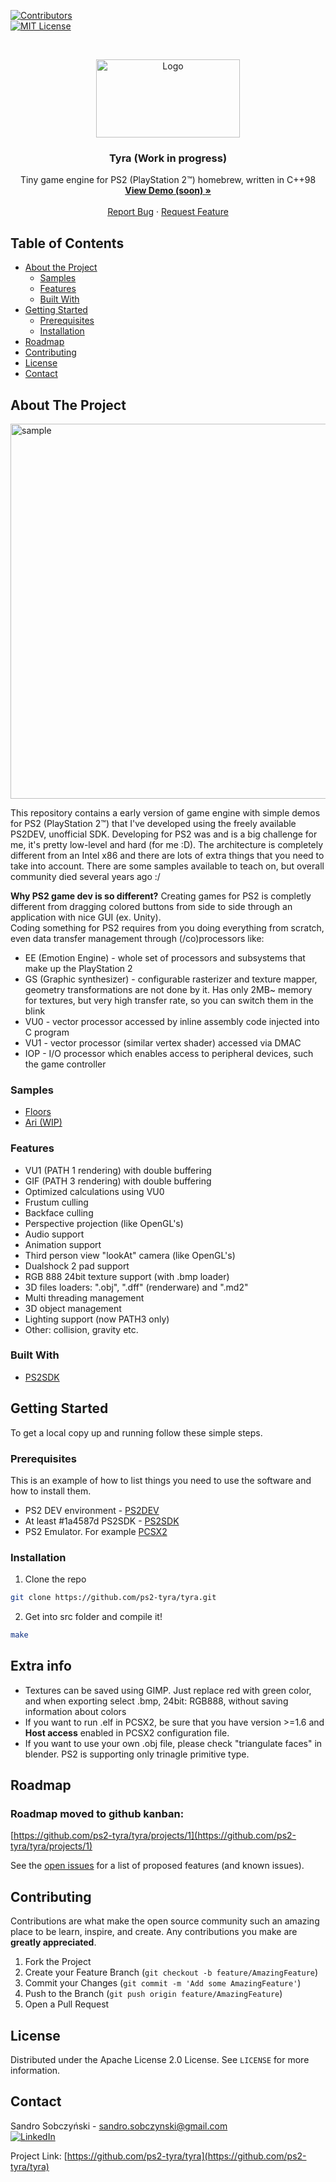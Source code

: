[![Contributors][contributors-shield]][contributors-url]  
[![MIT License][license-shield]][license-url] 

<br />
<p align="center">
  <a href="https://github.com/ps2-tyra/tyra">
    <img src="http://allvectorlogo.com/img/2016/05/ps2-logo.png" alt="Logo" width="230" height="125">
  </a>

  <h3 align="center">Tyra (Work in progress)</h3>

  <p align="center">
    Tiny game engine for PS2 (PlayStation 2™) homebrew, written in C++98
    <br />
    <a href="https://www.youtube.com/"><strong>View Demo (soon) »</strong></a>
    <br />
    <br />
    <a href="https://github.com/ps2-tyra/tyra/issues">Report Bug</a>
    ·
    <a href="https://github.com/ps2-tyra/tyra/issues">Request Feature</a>
  </p>
</p>  

## Table of Contents  

* [About the Project](#about-the-project) 
  * [Samples](#samples) 
  * [Features](#features) 
  * [Built With](#built-with) 
* [Getting Started](#getting-started) 
  * [Prerequisites](#prerequisites) 
  * [Installation](#installation) 
* [Roadmap](#roadmap) 
* [Contributing](#contributing) 
* [License](#license) 
* [Contact](#contact) 

## About The Project  

<img src="http://apgcglz.cluster028.hosting.ovh.net/tyra/1.0.0/tyra.gif" alt="sample" width="600" height="auto">

This repository contains a early version of game engine with simple demos for PS2 (PlayStation 2™) that I've developed using the freely available PS2DEV, unofficial SDK. 
Developing for PS2 was and is a big challenge for me, it's pretty low-level and hard (for me :D). The architecture is completely different from an Intel x86 and there are lots of extra things that you need to take into account. There are some samples available to teach on, but overall community died several years ago :/ 
  
**Why PS2 game dev is so different?** Creating games for PS2 is completly different from dragging colored buttons from side to side through an application with nice GUI (ex. Unity).  
Coding something for PS2 requires from you doing everything from scratch, even data transfer management through (/co)processors like: 
* EE (Emotion Engine) - whole set of processors and subsystems that make up the PlayStation 2 
* GS (Graphic synthesizer) - configurable rasterizer and texture mapper, geometry transformations are not done by it. Has only 2MB~ memory for textures, but very high transfer rate, so you can switch them in the blink 
* VU0 - vector processor accessed by inline assembly code injected into C program  
* VU1 - vector processor (similar vertex shader) accessed via DMAC  
* IOP - I/O processor which enables access to peripheral devices, such the game controller  

### Samples
* [Floors](https://github.com/ps2-tyra/tyra/tree/master/src/samples/floors) 
* [Ari (WIP)](https://github.com/ps2-tyra/tyra/tree/master/src/samples/ari) 

### Features
* VU1 (PATH 1 rendering) with double buffering  
* GIF (PATH 3 rendering) with double buffering 
* Optimized calculations using VU0
* Frustum culling 
* Backface culling  
* Perspective projection (like OpenGL's)  
* Audio support 
* Animation support 
* Third person view "lookAt" camera (like OpenGL's) 
* Dualshock 2 pad support 
* RGB 888 24bit texture support (with .bmp loader)  
* 3D files loaders: ".obj", ".dff" (renderware) and ".md2" 
* Multi threading management  
* 3D object management  
* Lighting support (now PATH3 only)  
* Other: collision, gravity etc.  

### Built With  

* [PS2SDK](https://github.com/ps2dev/ps2sdk)  

## Getting Started  

To get a local copy up and running follow these simple steps. 

### Prerequisites 

This is an example of how to list things you need to use the software and how to install them.  
* PS2 DEV environment - [PS2DEV](https://github.com/ps2dev/ps2dev)  
* At least #1a4587d PS2SDK - [PS2SDK](https://github.com/ps2dev/ps2sdk) 
* PS2 Emulator. For example [PCSX2](https://pcsx2.net/) 

### Installation  

1. Clone the repo 
```sh
git clone https://github.com/ps2-tyra/tyra.git
```
2. Get into src folder and compile it!  
```sh
make
```  

## Extra info 
* Textures can be saved using GIMP. Just replace red with green color, and when exporting select .bmp, 24bit: RGB888, without saving information about colors 
* If you want to run .elf in PCSX2, be sure that you have version >=1.6 and **Host access** enabled in PCSX2 configuration file.  
* If you want to use your own .obj file, please check "triangulate faces" in blender. PS2 is supporting only trinagle primitive type. 

## Roadmap  

### Roadmap moved to github kanban:  
[https://github.com/ps2-tyra/tyra/projects/1](https://github.com/ps2-tyra/tyra/projects/1)  


See the [open issues](https://github.com/ps2-tyra/tyra/issues) for a list of proposed features (and known issues). 

## Contributing 

Contributions are what make the open source community such an amazing place to be learn, inspire, and create. Any contributions you make are **greatly appreciated**. 

1. Fork the Project 
2. Create your Feature Branch (`git checkout -b feature/AmazingFeature`)  
3. Commit your Changes (`git commit -m 'Add some AmazingFeature'`)  
4. Push to the Branch (`git push origin feature/AmazingFeature`)  
5. Open a Pull Request  

## License  

Distributed under the Apache License 2.0 License. See `LICENSE` for more information. 

## Contact  

Sandro Sobczyński - sandro.sobczynski@gmail.com   
[![LinkedIn][linkedin-shield]][linkedin-url]  

Project Link: [https://github.com/ps2-tyra/tyra](https://github.com/ps2-tyra/tyra)  

[contributors-shield]: https://img.shields.io/github/contributors/ps2-tyra/tyra.svg?style=flat-square  
[contributors-url]: https://github.com/ps2-tyra/tyra/graphs/contributors 
[linkedin-shield]: https://img.shields.io/badge/-LinkedIn-black.svg?style=flat-square&logo=linkedin&colorB=555  
[linkedin-url]: https://linkedin.com/in/sandro-sobczyński-28820b15a/  
[license-shield]: https://img.shields.io/github/license/ps2-tyra/tyra.svg?style=flat-square  
[license-url]: https://github.com/ps2-tyra/tyra/blob/master/LICENSE  
